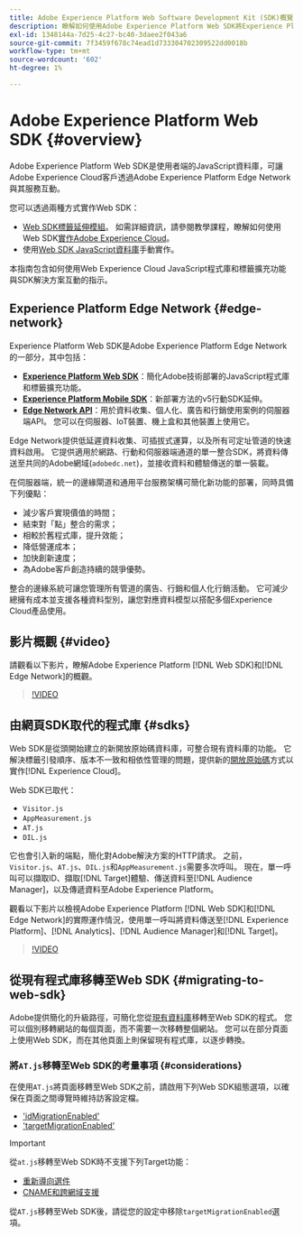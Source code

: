 ```yaml
---
title: Adobe Experience Platform Web Software Development Kit (SDK)概覽
description: 瞭解如何使用Adobe Experience Platform Web SDK將Experience Platform功能整合至您的網站。
exl-id: 1348144a-7d25-4c27-bc40-3daee2f043a6
source-git-commit: 7f3459f678c74ead1d733304702309522dd0018b
workflow-type: tm+mt
source-wordcount: '602'
ht-degree: 1%

---
```


# Adobe Experience Platform Web SDK {#overview}

Adobe Experience Platform Web SDK是使用者端的JavaScript資料庫，可讓Adobe Experience Cloud客戶透過Adobe Experience Platform Edge Network與其服務互動。

您可以透過兩種方式實作Web SDK：

* [Web SDK標籤延伸模組](../tags/extensions/client/web-sdk/web-sdk-extension-configuration.md)。 如需詳細資訊，請參閱教學課程，瞭解如何使用Web SDK[實作Adobe Experience Cloud](https://experienceleague.adobe.com/docs/platform-learn/implement-web-sdk/overview.html?lang=zh-Hant)。
* 使用[Web SDK JavaScript資料庫](install/library.md)手動實作。

本指南包含如何使用Web Experience Cloud JavaScript程式庫和標籤擴充功能與SDK解決方案互動的指示。

## Experience Platform Edge Network {#edge-network}



Experience Platform Web SDK是Adobe Experience Platform Edge Network的一部分，其中包括：

* **[Experience Platform Web SDK](#overview)**：簡化Adobe技術部署的JavaScript程式庫和標籤擴充功能。
* **[Experience Platform Mobile SDK](https://developer.adobe.com/client-sdks/home/)**：新部署方法的v5行動SDK延伸。
* **[Edge Network API](https://developer.adobe.com/data-collection-apis/docs/api/)**：用於資料收集、個人化、廣告和行銷使用案例的伺服器端API。 您可以在伺服器、IoT裝置、機上盒和其他裝置上使用它。

Edge Network提供低延遲資料收集、可插拔式運算，以及所有可定址管道的快速資料啟用。 它提供適用於網路、行動和伺服器端通道的單一整合SDK，將資料傳送至共同的Adobe網域(`adobedc.net`)，並接收資料和體驗傳送的單一裝載。

在伺服器端，統一的邊緣閘道和通用平台服務架構可簡化新功能的部署，同時具備下列優點：

* 減少客戶實現價值的時間；
* 結束對「點」整合的需求；
* 相較於舊程式庫，提升效能；
* 降低營運成本；
* 加快創新速度；
* 為Adobe客戶創造持續的競爭優勢。

整合的邊緣系統可讓您管理所有管道的廣告、行銷和個人化行銷活動。 它可減少總擁有成本並支援各種資料型別，讓您對應資料模型以搭配多個Experience Cloud產品使用。

## 影片概觀 {#video}

請觀看以下影片，瞭解Adobe Experience Platform [!DNL Web SDK]和[!DNL Edge Network]的概觀。

>[!VIDEO](https://video.tv.adobe.com/v/34141?quality=12&learn=on)

## 由網頁SDK取代的程式庫 {#sdks}

Web SDK是從頭開始建立的新開放原始碼資料庫，可整合現有資料庫的功能。 它解決標籤引發順序、版本不一致和相依性管理的問題，提供新的[開放原始碼](https://github.com/adobe/alloy)方式以實作[!DNL Experience Cloud]。

Web SDK已取代：

* `Visitor.js`
* `AppMeasurement.js`
* `AT.js`
* `DIL.js`

它也會引入新的端點，簡化對Adobe解決方案的HTTP請求。 之前，`Visitor.js`、`AT.js`、`DIL.js`和`AppMeasurement.js`需要多次呼叫。 現在，單一呼叫可以擷取ID、擷取[!DNL Target]體驗、傳送資料至[!DNL Audience Manager]，以及傳遞資料至Adobe Experience Platform。

觀看以下影片以檢視Adobe Experience Platform [!DNL Web SDK]和[!DNL Edge Network]的實際運作情況，使用單一呼叫將資料傳送至[!DNL Experience Platform]、[!DNL Analytics]、[!DNL Audience Manager]和[!DNL Target]。

>[!VIDEO](https://video.tv.adobe.com/v/34148)

## 從現有程式庫移轉至Web SDK {#migrating-to-web-sdk}

Adobe提供簡化的升級路徑，可簡化您從[現有資料庫](#sdks)移轉至Web SDK的程式。 您可以個別移轉網站的每個頁面，而不需要一次移轉整個網站。 您可以在部分頁面上使用Web SDK，而在其他頁面上則保留現有程式庫，以逐步轉換。

### 將`AT.js`移轉至Web SDK的考量事項 {#considerations}

在使用`AT.js`將頁面移轉至Web SDK之前，請啟用下列Web SDK組態選項，以確保在頁面之間導覽時維持訪客設定檔。

* [&#39;idMigrationEnabled&#39;](/help/web-sdk/commands/configure/idmigrationenabled.md)
* [&#39;targetMigrationEnabled&#39;](/help/web-sdk/commands/configure/targetmigrationenabled.md)

>[!IMPORTANT]
>
>從`at.js`移轉至Web SDK時不支援下列Target功能：
>
>* [重新導向選件](https://experienceleague.adobe.com/docs/target/using/experiences/offers/offer-redirect.html)
>* [CNAME和跨網域支援](https://experienceleague.adobe.com/docs/target-dev/developer/client-side/at-js-implementation/atjs-cookies.html)

從`AT.js`移轉至Web SDK後，請從您的設定中移除`targetMigrationEnabled`選項。
